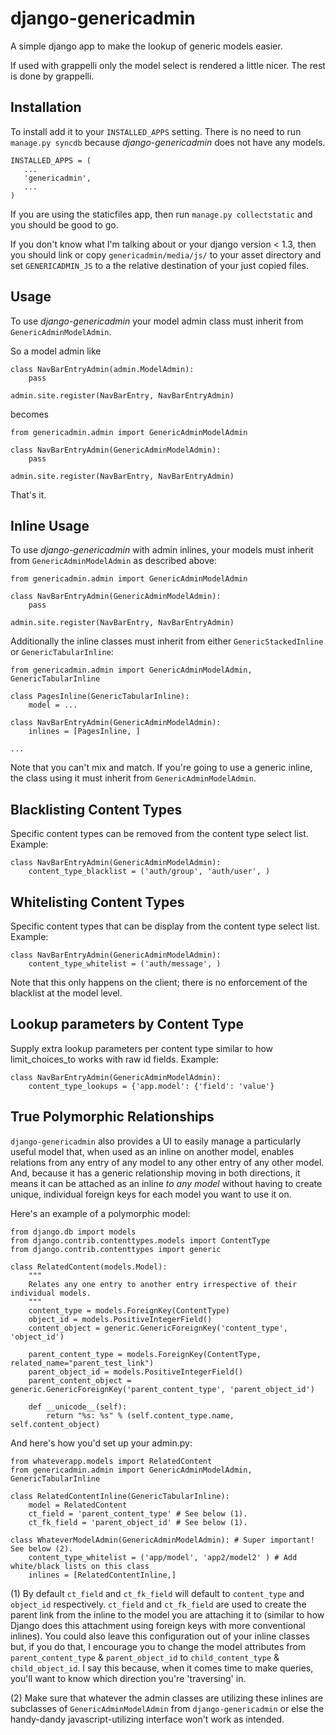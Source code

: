 # django-genericadmin

A simple django app to make the lookup of generic models easier. 

If used with grappelli only the model select is rendered a little nicer. 
The rest is done by grappelli.

## Installation

To install add it to your `INSTALLED_APPS` setting. There is no need to
run `manage.py syncdb` because _django-genericadmin_ does not have any models.

    INSTALLED_APPS = (
       ...
       'genericadmin',
       ...
    )

If you are using the staticfiles app, then run `manage.py collectstatic` and you should be 
good to go. 

If you don't know what I'm talking about or your django version < 1.3, then you
should link or copy `genericadmin/media/js/` to your asset directory and set
`GENERICADMIN_JS` to a the relative destination of your just copied files. 

## Usage

To use _django-genericadmin_ your model admin class must inherit from 
`GenericAdminModelAdmin`. 

So a model admin like

    class NavBarEntryAdmin(admin.ModelAdmin):
        pass

    admin.site.register(NavBarEntry, NavBarEntryAdmin)

becomes

    from genericadmin.admin import GenericAdminModelAdmin

    class NavBarEntryAdmin(GenericAdminModelAdmin):
        pass

    admin.site.register(NavBarEntry, NavBarEntryAdmin)

That's it.


## Inline Usage

To use _django-genericadmin_ with admin inlines, your models must inherit from 
`GenericAdminModelAdmin` as described above:

	from genericadmin.admin import GenericAdminModelAdmin

	class NavBarEntryAdmin(GenericAdminModelAdmin):
    	pass

	admin.site.register(NavBarEntry, NavBarEntryAdmin)

Additionally the inline classes must inherit from either `GenericStackedInline`
or `GenericTabularInline`:

	from genericadmin.admin import GenericAdminModelAdmin, GenericTabularInline

	class PagesInline(GenericTabularInline):
    	model = ...

	class NavBarEntryAdmin(GenericAdminModelAdmin):
    	inlines = [PagesInline, ]

	...

Note that you can't mix and match.  If you're going to use a generic inline,
the class using it must inherit from `GenericAdminModelAdmin`.

## Blacklisting Content Types

Specific content types can be removed from the content type select list.
Example:

	class NavBarEntryAdmin(GenericAdminModelAdmin):
    	content_type_blacklist = ('auth/group', 'auth/user', )

## Whitelisting Content Types

Specific content types that can be display from the content type select list.
Example:

	class NavBarEntryAdmin(GenericAdminModelAdmin):
    	content_type_whitelist = ('auth/message', )

Note that this only happens on the client; there is no enforcement of the
blacklist at the model level.

## Lookup parameters by Content Type

Supply extra lookup parameters per content type similar to how 
limit_choices_to works with raw id fields.
Example:

    class NavBarEntryAdmin(GenericAdminModelAdmin):
        content_type_lookups = {'app.model': {'field': 'value'}

## True Polymorphic Relationships

`django-genericadmin` also provides a UI to easily manage a particularly 
useful model that, when used as an inline on another model, enables relations 
from any entry of any model to any other entry of any other model. And, because 
it has a generic relationship moving in both directions, it means it can be 
attached as an inline _to any model_ without having to create unique, individual 
foreign keys for each model you want to use it on.

Here's an example of a polymorphic model:

    from django.db import models
    from django.contrib.contenttypes.models import ContentType
    from django.contrib.contenttypes import generic
    
    class RelatedContent(models.Model):
        """
        Relates any one entry to another entry irrespective of their individual models.
        """
        content_type = models.ForeignKey(ContentType)
        object_id = models.PositiveIntegerField()
        content_object = generic.GenericForeignKey('content_type', 'object_id')

        parent_content_type = models.ForeignKey(ContentType, related_name="parent_test_link")
        parent_object_id = models.PositiveIntegerField()
        parent_content_object = generic.GenericForeignKey('parent_content_type', 'parent_object_id')

        def __unicode__(self):
            return "%s: %s" % (self.content_type.name, self.content_object)

And here's how you'd set up your admin.py:

    from whateverapp.models import RelatedContent
    from genericadmin.admin import GenericAdminModelAdmin, GenericTabularInline
    
    class RelatedContentInline(GenericTabularInline):
        model = RelatedContent
        ct_field = 'parent_content_type' # See below (1).
        ct_fk_field = 'parent_object_id' # See below (1).
        
    class WhateverModelAdmin(GenericAdminModelAdmin): # Super important! See below (2).
        content_type_whitelist = ('app/model', 'app2/model2' ) # Add white/black lists on this class
        inlines = [RelatedContentInline,]
        
(1) By default `ct_field` and `ct_fk_field` will default to `content_type` and 
`object_id` respectively. `ct_field` and `ct_fk_field` are used to create the 
parent link from the inline to the model you are attaching it to (similar to 
how Django does this attachment using foreign keys with more conventional 
inlines). You could also leave this configuration out of your inline classes 
but, if you do that, I encourage you to change the model attributes from 
`parent_content_type` & `parent_object_id` to `child_content_type` & 
`child_object_id`. I say this because, when it comes time to make queries, 
you'll want to know which direction you're 'traversing' in.

(2) Make sure that whatever the admin classes are utilizing these inlines are 
subclasses of `GenericAdminModelAdmin` from `django-genericadmin` or else the 
handy-dandy javascript-utilizing interface won't work as intended.